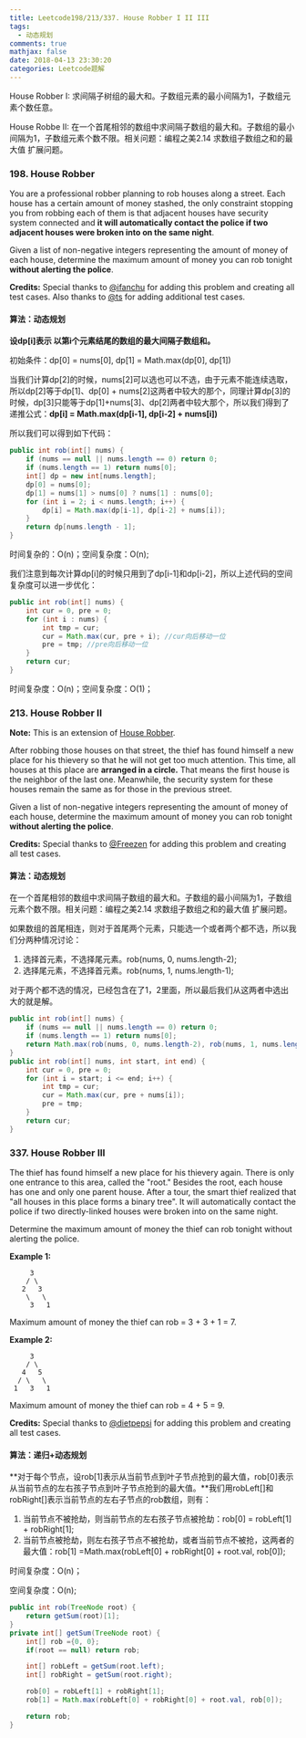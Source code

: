 ```yaml
---
title: Leetcode198/213/337. House Robber I II III
tags:
  - 动态规划
comments: true
mathjax: false
date: 2018-04-13 23:30:20
categories: Leetcode题解
---
```


House Robber I: 求间隔子树组的最大和。子数组元素的最小间隔为1，子数组元素个数任意。

House Robbe II: 在一个首尾相邻的数组中求间隔子数组的最大和。子数组的最小间隔为1，子数组元素个数不限。相关问题：编程之美2.14 求数组子数组之和的最大值 扩展问题。

<!-- more -->

### 198. House Robber

You are a professional robber planning to rob houses along a street. Each house has a certain amount of money stashed, the only constraint stopping you from robbing each of them is that adjacent houses have security system connected and **it will automatically contact the police if two adjacent houses were broken into on the same night**.

Given a list of non-negative integers representing the amount of money of each house, determine the maximum amount of money you can rob tonight **without alerting the police**.

**Credits:**
Special thanks to [@ifanchu](https://oj.leetcode.com/discuss/user/ifanchu) for adding this problem and creating all test cases. Also thanks to [@ts](https://oj.leetcode.com/discuss/user/ts) for adding additional test cases.



#### 算法：动态规划

**设dp[i]表示 以第i个元素结尾的数组的最大间隔子数组和。**

初始条件：dp[0] = nums[0], dp[1] = Math.max(dp[0], dp[1])

当我们计算dp[2]的时候，nums[2]可以选也可以不选，由于元素不能连续选取，所以dp[2]等于dp[1]、dp[0] + nums[2]这两者中较大的那个，同理计算dp[3]的时候，dp[3]只能等于dp[1]+nums[3]、dp[2]两者中较大那个，所以我们得到了递推公式：**dp[i] = Math.max(dp[i-1], dp[i-2] + nums[i])**

所以我们可以得到如下代码：

```java
public int rob(int[] nums) {
    if (nums == null || nums.length == 0) return 0;
    if (nums.length == 1) return nums[0];
    int[] dp = new int[nums.length];
    dp[0] = nums[0];
    dp[1] = nums[1] > nums[0] ? nums[1] : nums[0];
    for (int i = 2; i < nums.length; i++) {
        dp[i] = Math.max(dp[i-1], dp[i-2] + nums[i]);
    }
    return dp[nums.length - 1];
}
```

时间复杂的：O(n)；空间复杂度：O(n);

我们注意到每次计算dp[i]的时候只用到了dp[i-1]和dp[i-2]，所以上述代码的空间复杂度可以进一步优化：

```java
public int rob(int[] nums) {
    int cur = 0, pre = 0;
    for (int i : nums) {
        int tmp = cur;
        cur = Math.max(cur, pre + i); //cur向后移动一位
        pre = tmp; //pre向后移动一位
    }
    return cur;
}
```

时间复杂度：O(n)；空间复杂度：O(1)；



### 213. House Robber II

**Note:** This is an extension of [House Robber](https://leetcode.com/problems/house-robber/).

After robbing those houses on that street, the thief has found himself a new place for his thievery so that he will not get too much attention. This time, all houses at this place are **arranged in a circle.** That means the first house is the neighbor of the last one. Meanwhile, the security system for these houses remain the same as for those in the previous street. 

Given a list of non-negative integers representing the amount of money of each house, determine the maximum amount of money you can rob tonight **without alerting the police**.

**Credits:**
Special thanks to [@Freezen](https://oj.leetcode.com/discuss/user/Freezen) for adding this problem and creating all test cases.



#### 算法：动态规划

在一个首尾相邻的数组中求间隔子数组的最大和。子数组的最小间隔为1，子数组元素个数不限。相关问题：编程之美2.14 求数组子数组之和的最大值 扩展问题。

如果数组的首尾相连，则对于首尾两个元素，只能选一个或者两个都不选，所以我们分两种情况讨论：

1. 选择首元素，不选择尾元素。rob(nums, 0, nums.length-2);
2. 选择尾元素，不选择首元素。rob(nums, 1, nums.length-1);

对于两个都不选的情况，已经包含在了1，2里面，所以最后我们从这两者中选出大的就是解。

```java
public int rob(int[] nums) {
    if (nums == null || nums.length == 0) return 0;
    if (nums.length == 1) return nums[0];
    return Math.max(rob(nums, 0, nums.length-2), rob(nums, 1, nums.length-1));
}
public int rob(int[] nums, int start, int end) {
    int cur = 0, pre = 0;
    for (int i = start; i <= end; i++) {
        int tmp = cur;
        cur = Math.max(cur, pre + nums[i]);
        pre = tmp;
    }
    return cur;
}
```



### 337. House Robber III

The thief has found himself a new place for his thievery again. There is only one entrance to this area, called the "root." Besides the root, each house has one and only one parent house. After a tour, the smart thief realized that "all houses in this place forms a binary tree". It will automatically contact the police if two directly-linked houses were broken into on the same night.

Determine the maximum amount of money the thief can rob tonight without alerting the police.

**Example 1:**

```
     3
    / \
   2   3
    \   \ 
     3   1
```

Maximum amount of money the thief can rob = 3 + 3 + 1 = 7.

**Example 2:**

```
     3
    / \
   4   5
  / \   \ 
 1   3   1
```

Maximum amount of money the thief can rob = 4 + 5 = 9.

**Credits:**
Special thanks to [@dietpepsi](https://leetcode.com/discuss/user/dietpepsi) for adding this problem and creating all test cases.



#### 算法：递归+动态规划

**对于每个节点，设rob[1]表示从当前节点到叶子节点抢到的最大值，rob[0]表示从当前节点的左右孩子节点到叶子节点抢到的最大值。**我们用robLeft[]和robRight[]表示当前节点的左右子节点的rob数组，则有：

1. 当前节点不被抢劫，则当前节点的左右孩子节点被抢劫：rob[0] = robLeft[1] + robRight[1];
2. 当前节点被抢劫，则左右孩子节点不被抢劫，或者当前节点不被抢，这两者的最大值：rob[1] =Math.max(robLeft[0] + robRight[0] + root.val, rob[0]); 

时间复杂度：O(n)；

空间复杂度：O(n);

```java
public int rob(TreeNode root) {  
    return getSum(root)[1];  
}  
private int[] getSum(TreeNode root) {  
    int[] rob ={0, 0};  
    if(root == null) return rob;

    int[] robLeft = getSum(root.left);  
    int[] robRight = getSum(root.right);

    rob[0] = robLeft[1] + robRight[1];  
    rob[1] = Math.max(robLeft[0] + robRight[0] + root.val, rob[0]); 

    return rob;  
}
```

